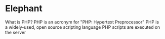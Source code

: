 # Elephant
What is PHP?
PHP is an acronym for "PHP: Hypertext Preprocessor"
PHP is a widely-used, open source scripting language
PHP scripts are executed on the server
